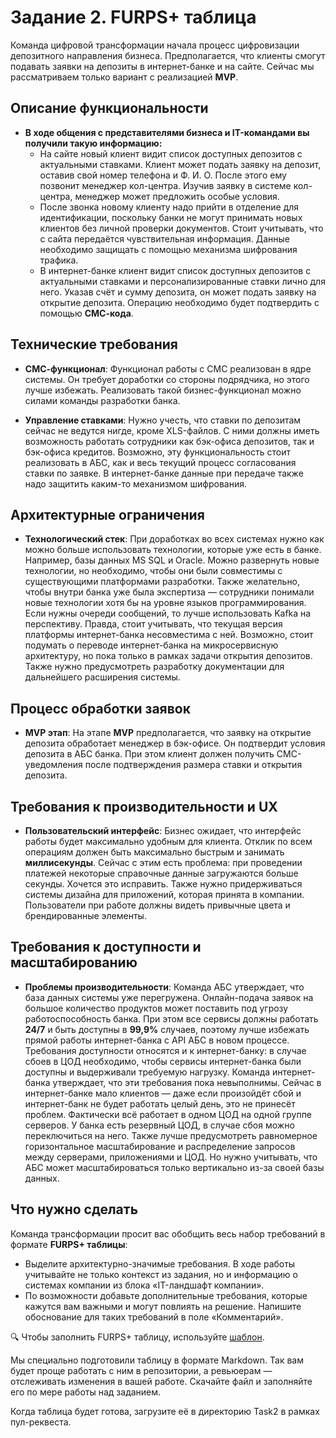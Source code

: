 # Задание 2. FURPS+ таблица

Команда цифровой трансформации начала процесс цифровизации депозитного направления бизнеса. Предполагается, что клиенты смогут подавать заявки на депозиты в интернет-банке и на сайте. Сейчас мы рассматриваем только вариант с реализацией **MVP**. 

## Описание функциональности

- **В ходе общения с представителями бизнеса и IT-командами вы получили такую информацию:**
  - На сайте новый клиент видит список доступных депозитов с актуальными ставками. Клиент может подать заявку на депозит, оставив свой номер телефона и Ф. И. О. После этого ему позвонит менеджер кол-центра. Изучив заявку в системе кол-центра, менеджер может предложить особые условия.
  - После звонка новому клиенту надо прийти в отделение для идентификации, поскольку банки не могут принимать новых клиентов без личной проверки документов. Стоит учитывать, что с сайта передаётся чувствительная информация. Данные необходимо защищать с помощью механизма шифрования трафика.
  - В интернет-банке клиент видит список доступных депозитов с актуальными ставками и персонализированные ставки лично для него. Указав счёт и сумму депозита, он может подать заявку на открытие депозита. Операцию необходимо будет подтвердить с помощью **СМС-кода**.

## Технические требования

- **СМС-функционал**: Функционал работы с СМС реализован в ядре системы. Он требует доработки со стороны подрядчика, но этого лучше избежать. Реализовать такой бизнес-функционал можно силами команды разработки банка.

- **Управление ставками**: Нужно учесть, что ставки по депозитам сейчас не ведутся нигде, кроме XLS-файлов. С ними должны иметь возможность работать сотрудники как бэк-офиса депозитов, так и бэк-офиса кредитов. Возможно, эту функциональность стоит реализовать в АБС, как и весь текущий процесс согласования ставки по заявке. В интернет-банке данные при передаче также надо защитить каким-то механизмом шифрования.

## Архитектурные ограничения

- **Технологический стек**: При доработках во всех системах нужно как можно больше использовать технологии, которые уже есть в банке. Например, базы данных MS SQL и Oracle. Можно развернуть новые технологии, но необходимо, чтобы они были совместимы с существующими платформами разработки. Также желательно, чтобы внутри банка уже была экспертиза — сотрудники понимали новые технологии хотя бы на уровне языков программирования. Если нужны очереди сообщений, то лучше использовать Kafka на перспективу. Правда, стоит учитывать, что текущая версия платформы интернет-банка несовместима с ней. Возможно, стоит подумать о переводе интернет-банка на микросервисную архитектуру, но пока только в рамках задачи открытия депозитов. Также нужно предусмотреть разработку документации для дальнейшего расширения системы.

## Процесс обработки заявок

- **MVP этап**: На этапе **MVP** предполагается, что заявку на открытие депозита обработает менеджер в бэк-офисе. Он подтвердит условия депозита в АБС банка. При этом клиент должен получить СМС-уведомления после подтверждения размера ставки и открытия депозита.

## Требования к производительности и UX

- **Пользовательский интерфейс**: Бизнес ожидает, что интерфейс работы будет максимально удобным для клиента. Отклик по всем операциям должен быть максимально быстрым и занимать **миллисекунды**. Сейчас с этим есть проблема: при проведении платежей некоторые справочные данные загружаются больше секунды. Хочется это исправить. Также нужно придерживаться системы дизайна для приложений, которая принята в компании. Пользователи при работе должны видеть привычные цвета и брендированные элементы.

## Требования к доступности и масштабированию

- **Проблемы производительности**: Команда АБС утверждает, что база данных системы уже перегружена. Онлайн-подача заявок на большое количество продуктов может поставить под угрозу работоспособность банка. При этом все сервисы должны работать **24/7** и быть доступны в **99,9%** случаев, поэтому лучше избежать прямой работы интернет-банка с API АБС в новом процессе. Требования доступности относятся и к интернет-банку: в случае сбоев в ЦОД необходимо, чтобы сервисы интернет-банка были доступны и выдерживали требуемую нагрузку. Команда интернет-банка утверждает, что эти требования пока невыполнимы. Сейчас в интернет-банке мало клиентов — даже если произойдёт сбой и интернет-банк не будет работать целый день, это не принесёт проблем. Фактически всё работает в одном ЦОД на одной группе серверов. У банка есть резервный ЦОД, в случае сбоя можно переключиться на него. Также лучше предусмотреть равномерное горизонтальное масштабирование и распределение запросов между серверами, приложениями и ЦОД. Но нужно учитывать, что АБС может масштабироваться только вертикально из-за своей базы данных.

## Что нужно сделать

Команда трансформации просит вас обобщить весь набор требований в формате **FURPS+ таблицы**:
- Выделите архитектурно-значимые требования. В ходе работы учитывайте не только контекст из задания, но и информацию о системах компании из блока «IT-ландшафт компании».
- По возможности добавьте дополнительные требования, которые кажутся вам важными и могут повлиять на решение. Напишите обоснование для таких требований в поле «Комментарий».

🔍 Чтобы заполнить FURPS+ таблицу, используйте [шаблон](FURPS+.md).

Мы специально подготовили таблицу в формате Markdown. Так вам будет проще работать с ним в репозитории, а ревьюерам — отслеживать изменения в вашей работе.  Скачайте файл и заполняйте его по мере работы над заданием.

Когда таблица будет готова, загрузите её в директорию Task2 в рамках пул-реквеста.